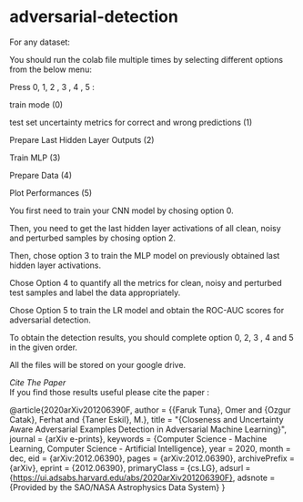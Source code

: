 # adversarial-detection

For any dataset:

You should run the colab file multiple times by selecting different options from the below menu:

Press 0, 1, 2 , 3 , 4 , 5 :

train mode (0)

test set uncertainty metrics for correct and wrong predictions (1)

Prepare Last Hidden Layer Outputs (2)

Train MLP (3)

Prepare Data (4)

Plot Performances (5)


You first need to train your CNN model by chosing option 0.

Then, you need to get the last hidden layer activations of all clean, noisy and perturbed samples by chosing option 2.

Then, chose option 3 to train the MLP model on previously obtained last hidden layer activations.

Chose Option 4 to quantify all the metrics for clean, noisy and perturbed test samples and label the data appropriately.

Chose Option 5 to train the LR model and obtain the ROC-AUC scores for adversarial detection.

To obtain the detection results, you should complete option 0, 2, 3 , 4 and 5 in the given order.

All the files will be stored on your google drive. 


*Cite The Paper*  
If you find those results useful please cite the paper :

@article{2020arXiv201206390F,
       author = {{Faruk Tuna}, Omer and {Ozgur Catak}, Ferhat and {Taner Eskil}, M.},
        title = "{Closeness and Uncertainty Aware Adversarial Examples Detection in Adversarial Machine Learning}",
      journal = {arXiv e-prints},
     keywords = {Computer Science - Machine Learning, Computer Science - Artificial Intelligence},
         year = 2020,
        month = dec,
          eid = {arXiv:2012.06390},
        pages = {arXiv:2012.06390},
archivePrefix = {arXiv},
       eprint = {2012.06390},
 primaryClass = {cs.LG},
       adsurl = {https://ui.adsabs.harvard.edu/abs/2020arXiv201206390F},
      adsnote = {Provided by the SAO/NASA Astrophysics Data System}
}

